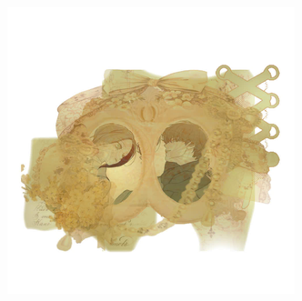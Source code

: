 


![image alt](https://github.com/Jiaoshi0/Jiaoshi0/blob/e4465babe9824d1e7f7db79bdd84609f14173971/z6720952219684_6ba54014a45c4d6a93630dae6e47f872.jpg)




